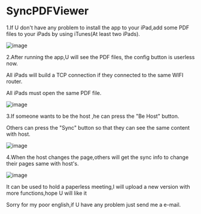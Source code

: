 SyncPDFViewer
=============

1.If U don't have any problem to install the app to your iPad,add some PDF files to your iPads by using iTunes(At least two iPads).

![image](https://github.com/aflight/SyncPDFViewer/raw/master/screenshots/iTunes.png)


2.After running the app,U will see the PDF files, the config button is userless now.


All iPads will build a TCP connection if they connected to the same WIFI router.


All iPads must open the same PDF file.

 ![image](https://github.com/aflight/SyncPDFViewer/raw/master/screenshots/StartView.png)


3.If someone wants to be the host ,he can press the "Be Host" button.


Others can press the "Sync" button so that they can see the same content  with host.

![image](https://github.com/aflight/SyncPDFViewer/raw/master/screenshots/PDFView.png)


4.When the host changes the page,others will get the sync info to change their pages same with host's.


![image](https://github.com/aflight/SyncPDFViewer/raw/master/screenshots/PageTuring.png)



It can be used to hold a paperless meeting,I will upload a new version with more functions,hope U will like it


Sorry for my poor english,if U have any problem just send me a e-mail.

